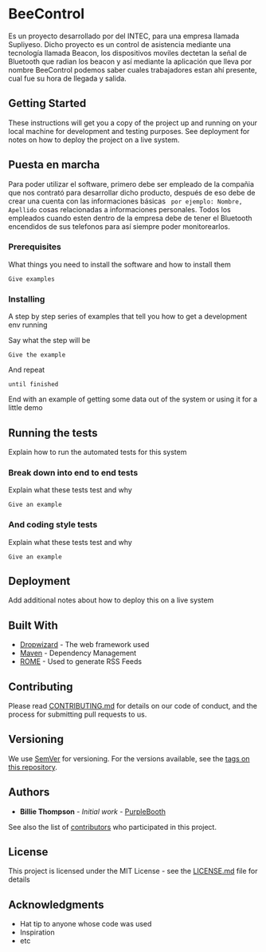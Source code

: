 # BeeControl
Es un proyecto desarrollado por del INTEC, para una empresa llamada Supliyeso. Dicho proyecto es un control de asistencia mediante una tecnología llamada Beacon, los dispositivos moviles dectetan la señal de Bluetooth que radian los beacon y así mediante la aplicación que lleva por nombre BeeControl podemos saber cuales trabajadores estan ahí presente, cual fue su hora de llegada y salida.
## Getting Started

These instructions will get you a copy of the project up and running on your local machine for development and testing purposes. See deployment for notes on how to deploy the project on a live system.
## Puesta en marcha
Para poder utilizar el software, primero debe ser empleado de la compañia que nos contrató para desarrollar dicho producto, después de eso debe de crear una cuenta con las informaciones básicas ``` por ejemplo: Nombre, Apellido``` cosas relacionadas a informaciones personales. Todos los empleados cuando esten dentro de la empresa debe de tener el Bluetooth encendidos de sus telefonos para así siempre poder monitorearlos.

### Prerequisites

What things you need to install the software and how to install them

```
Give examples
```

### Installing

A step by step series of examples that tell you how to get a development env running

Say what the step will be

```
Give the example
```

And repeat

```
until finished
```

End with an example of getting some data out of the system or using it for a little demo

## Running the tests

Explain how to run the automated tests for this system

### Break down into end to end tests

Explain what these tests test and why

```
Give an example
```

### And coding style tests

Explain what these tests test and why

```
Give an example
```

## Deployment

Add additional notes about how to deploy this on a live system

## Built With

* [Dropwizard](http://www.dropwizard.io/1.0.2/docs/) - The web framework used
* [Maven](https://maven.apache.org/) - Dependency Management
* [ROME](https://rometools.github.io/rome/) - Used to generate RSS Feeds

## Contributing

Please read [CONTRIBUTING.md](https://gist.github.com/PurpleBooth/b24679402957c63ec426) for details on our code of conduct, and the process for submitting pull requests to us.

## Versioning

We use [SemVer](http://semver.org/) for versioning. For the versions available, see the [tags on this repository](https://github.com/your/project/tags). 

## Authors

* **Billie Thompson** - *Initial work* - [PurpleBooth](https://github.com/PurpleBooth)

See also the list of [contributors](https://github.com/your/project/contributors) who participated in this project.

## License

This project is licensed under the MIT License - see the [LICENSE.md](LICENSE.md) file for details

## Acknowledgments

* Hat tip to anyone whose code was used
* Inspiration
* etc
